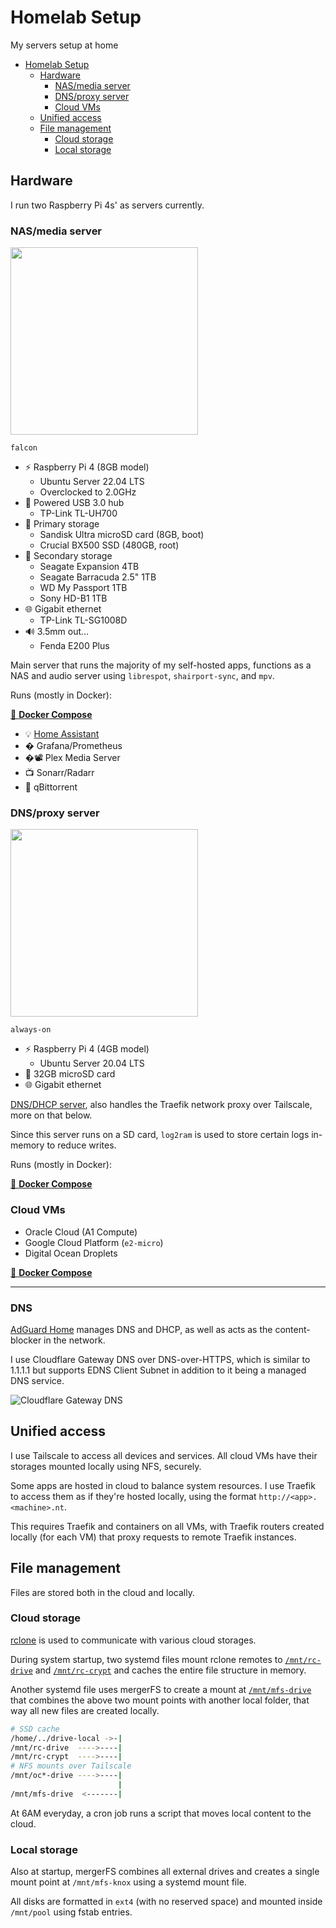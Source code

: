 <!-- markdownlint-disable MD033 -->
# Homelab Setup

My servers setup at home

- [Homelab Setup](#homelab-setup)
  - [Hardware](#hardware)
    - [NAS/media server](#nasmedia-server)
    - [DNS/proxy server](#dnsproxy-server)
    - [Cloud VMs](#cloud-vms)
  - [Unified access](#unified-access)
  - [File management](#file-management)
    - [Cloud storage](#cloud-storage)
    - [Local storage](#local-storage)

## Hardware

I run two Raspberry Pi 4s' as servers currently.

### NAS/media server

<img src="https://user-images.githubusercontent.com/19761269/99898364-ea3dd680-2cc6-11eb-9216-89c2240ed0af.png" width="300">

`falcon`

- ⚡ Raspberry Pi 4 (8GB model)
  - Ubuntu Server 22.04 LTS
  - Overclocked to 2.0GHz
- 🔌 Powered USB 3.0 hub
  - TP-Link TL-UH700
- 📼 Primary storage
  - Sandisk Ultra microSD card (8GB, boot)
  - Crucial BX500 SSD (480GB, root)
- 📀 Secondary storage
  - Seagate Expansion 4TB
  - Seagate Barracuda 2.5" 1TB
  - WD My Passport 1TB
  - Sony HD-B1 1TB
- 🌐 Gigabit ethernet
  - TP-Link TL-SG1008D
- 🔊 3.5mm out...
  - Fenda E200 Plus

Main server that runs the majority of my self-hosted apps, functions as a NAS and audio server using `librespot`, `shairport-sync`, and `mpv`.

Runs (mostly in Docker):

[🔗 **Docker Compose**](./docker-compose/falcon.yml)

- 💡 [Home Assistant](https://github.com/agneevx/my-ha-setup)
- � Grafana/Prometheus
- �📽 Plex Media Server
- 📺 Sonarr/Radarr
- 🧲 qBittorrent

### DNS/proxy server

<img src="https://www.raspberrypi.com/app/uploads/2021/04/raspberrypi4-hero2-1536x1021.png" width="300">

`always-on`

- ⚡ Raspberry Pi 4 (4GB model)
  - Ubuntu Server 20.04 LTS
- 📼 32GB microSD card
- 🌐 Gigabit ethernet

[DNS/DHCP server](#DNS), also handles the Traefik network proxy over Tailscale, more on that below.

Since this server runs on a SD card, `log2ram` is used to store certain logs in-memory to reduce writes.

Runs (mostly in Docker):

[🔗 **Docker Compose**](./docker-compose/always-on.yml)

### Cloud VMs

- Oracle Cloud (A1 Compute)
- Google Cloud Platform (`e2-micro`)
- Digital Ocean Droplets

[🔗 **Docker Compose**](./docker-compose/oracle1.yml)

---

### DNS

[AdGuard Home](https://github.com/AdguardTeam/AdGuardHome) manages DNS and DHCP, as well as acts as the content-blocker in the network.

I use Cloudflare Gateway DNS over DNS-over-HTTPS, which is similar to 1.1.1.1 but supports EDNS Client Subnet in addition to it being a managed DNS service.

<!-- ![feb-2022-archive](https://user-images.githubusercontent.com/19761269/155761364-908e0759-6703-449c-8ca7-54a9c92b9478.png) -->

<!-- ![It's always DNS](https://user-images.githubusercontent.com/19761269/159464106-aac45518-26ef-4fe5-8bc3-865cb35e8868.png) -->

![Cloudflare Gateway DNS](https://user-images.githubusercontent.com/19761269/187674721-02be2231-9b3d-4eef-b3d7-08de09b8794e.png)

## Unified access

I use Tailscale to access all devices and services. All cloud VMs have their storages mounted locally using NFS, securely.

Some apps are hosted in cloud to balance system resources. I use Traefik to access them as if they're hosted locally, using the format `http://<app>.<machine>.nt`.

This requires Traefik and containers on all VMs, with Traefik routers created locally (for each VM) that proxy requests to remote Traefik instances.

## File management

Files are stored both in the cloud and locally.

### Cloud storage

[rclone](https://github.com/rclone/rclone) is used to communicate with various cloud storages.

During system startup, two systemd files mount rclone remotes to [`/mnt/rc-drive`](./systemd/rc-drive.service) and [`/mnt/rc-crypt`](./systemd/rc-crypt.service) and caches the entire file structure in memory.

Another systemd file uses mergerFS to create a mount at [`/mnt/mfs-drive`](./systemd/mfs-drive.service) that combines the above two mount points with another local folder, that way all new files are created locally.

```sh
# SSD cache
/home/../drive-local ->-|
/mnt/rc-drive  ---->----|
/mnt/rc-crypt  ---->----|
# NFS mounts over Tailscale
/mnt/oc*-drive ---->----|
                        |
/mnt/mfs-drive  <-------|
```

At 6AM everyday, a cron job runs a script that moves local content to the cloud.

### Local storage

Also at startup, mergerFS combines all external drives and creates a single mount point at `/mnt/mfs-knox` using a systemd mount file.

All disks are formatted in `ext4` (with no reserved space) and mounted inside `/mnt/pool` using fstab entries.
